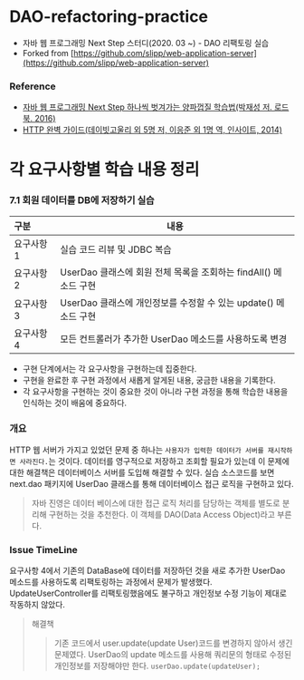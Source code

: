 # DAO-refactoring-practice

- 자바 웹 프로그래밍 Next Step 스터디(2020. 03 ~) - DAO 리팩토링 실습
- Forked from [https://github.com/slipp/web-application-server](https://github.com/slipp/web-application-server)

### Reference
- [자바 웹 프로그래밍 Next Step 하나씩 벗겨가는 양파껍질 학습법(박재성 저. 로드북. 2016)](http://book.naver.com/bookdb/book_detail.nhn?bid=11037465)
- [HTTP 완벽 가이드(데이빗고울리 외 5명 저, 이응준 외 1명 역, 인사이트, 2014)](http://book.naver.com/bookdb/book_detail.nhn?bid=8509980)

# 각 요구사항별 학습 내용 정리

### 7.1 회원 데이터를 DB에 저장하기 실습

| 구분     | 내용                                                                                         |
| :----- | ---------------------------------------- |
| 요구사항 1 | 실습 코드 리뷰 및 JDBC 복습 |
| 요구사항 2 | UserDao 클래스에 회원 전체 목록을 조회하는 findAll() 메소드 구현 |
| 요구사항 3 | UserDao 클래스에 개인정보를 수정할 수 있는 update() 메소드 구현 |
| 요구사항 4 | 모든 컨트롤러가 추가한 UserDao 메소드를 사용하도록 변경 |

* 구현 단계에서는 각 요구사항을 구현하는데 집중한다. 
* 구현을 완료한 후 구현 과정에서 새롭게 알게된 내용, 궁금한 내용을 기록한다.
* 각 요구사항을 구현하는 것이 중요한 것이 아니라 구현 과정을 통해 학습한 내용을 인식하는 것이 배움에 중요하다. 

### 개요

HTTP 웹 서버가 가지고 있었던 문제 중 하나는 `사용자가 입력한 데이터가 서버를 재시작하면 사라진다.`는 것이다. 데이터를 영구적으로 저장하고 조회할 필요가 있는데 이 문제에 대한 해결책은 데이터베이스 서버를 도입해 해결할 수 있다.
실습 소스코드를 보면 next.dao 패키지에 UserDao 클래스를  통해 데이터베이스 접근 로직을 구현하고 있다.

> 자바 진영은 데이터 베이스에 대한 접근 로직 처리를 담당하는 객체를 별도로 분리해 구현하는 것을 추천한다. 이 객체를 DAO(Data Access Object)라고 부른다.

### Issue TimeLine

요구사항 4에서 기존의 DataBase에 데이터를 저장하던 것을 새로 추가한 UserDao 메소드를 사용하도록 리팩토링하는 과정에서 문제가 발생했다.
UpdateUserController를 리팩토링했음에도 불구하고 개인정보 수정 기능이 제대로 작동하지 않았다.

> 해결책
>> 기존 코드에서 user.update(update User)코드를 변경하지 않아서 생긴 문제였다. UserDao의 update 메소드를 사용해 쿼리문의 형태로 수정된 개인정보를 저장해야만 한다. `userDao.update(updateUser);`

